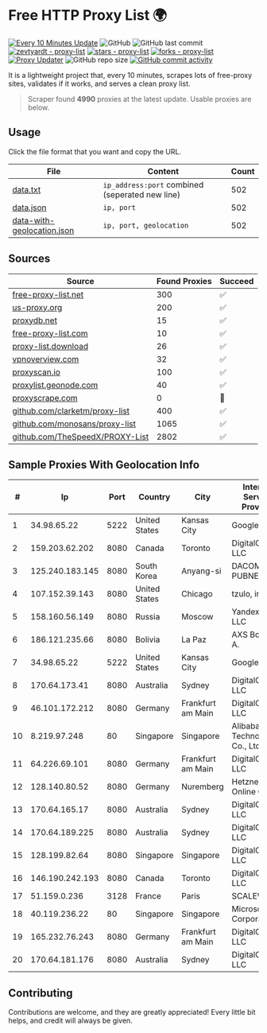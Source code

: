 
# Free HTTP Proxy List 🌍

[![Every 10 Minutes Update](https://github.com/mertguvencli/http-proxy-list/actions/workflows/main.yml/badge.svg?branch=main)](https://github.com/mertguvencli/http-proxy-list/actions/workflows/main.yml)
![GitHub](https://img.shields.io/github/license/mertguvencli/http-proxy-list)
![GitHub last commit](https://img.shields.io/github/last-commit/mertguvencli/http-proxy-list)
[![zevtyardt - proxy-list](https://img.shields.io/static/v1?label=zevtyardt&message=proxy-list&color=blue&logo=github)](https://github.com/zevtyardt/proxy-list "Go to GitHub repo")
[![stars - proxy-list](https://img.shields.io/github/stars/zevtyardt/proxy-list?style=social)](https://github.com/zevtyardt/proxy-list)
[![forks - proxy-list](https://img.shields.io/github/forks/zevtyardt/proxy-list?style=social)](https://github.com/zevtyardt/proxy-list)
[![Proxy Updater](https://github.com/zevtyardt/proxy-list/workflows/Proxy%20Updater/badge.svg)](https://github.com/zevtyardt/proxy-list/actions?query=workflow:"Proxy+Updater")
![GitHub repo size](https://img.shields.io/github/repo-size/zevtyardt/proxy-list)
[![GitHub commit activity](https://img.shields.io/github/commit-activity/m/zevtyardt/proxy-list?logo=commits)](https://github.com/zevtyardt/proxy-list/commits/main)

It is a lightweight project that, every 10 minutes, scrapes lots of free-proxy sites, validates if it works, and serves a clean proxy list.

> Scraper found **4990** proxies at the latest update. Usable proxies are below.

## Usage

Click the file format that you want and copy the URL.

|File|Content|Count|
|----|-------|-----|
|[data.txt](https://raw.githubusercontent.com/mertguvencli/http-proxy-list/main/proxy-list/data.txt)|`ip_address:port` combined (seperated new line)|502|
|[data.json](https://raw.githubusercontent.com/mertguvencli/http-proxy-list/main/proxy-list/data.json)|`ip, port`|502|
|[data-with-geolocation.json](https://raw.githubusercontent.com/mertguvencli/http-proxy-list/main/proxy-list/data-with-geolocation.json)|`ip, port, geolocation`|502|

## Sources

|Source|Found Proxies|Succeed|
|------|-------------|-------|
|[free-proxy-list.net](https://free-proxy-list.net)|300|✅|
|[us-proxy.org](https://www.us-proxy.org)|200|✅|
|[proxydb.net](http://proxydb.net)|15|✅|
|[free-proxy-list.com](https://free-proxy-list.com/?page=&port=&type%5B%5D=http&type%5B%5D=https&up_time=0&search=Search)|10|✅|
|[proxy-list.download](https://www.proxy-list.download/HTTP)|26|✅|
|[vpnoverview.com](https://vpnoverview.com/privacy/anonymous-browsing/free-proxy-servers)|32|✅|
|[proxyscan.io](https://www.proxyscan.io)|100|✅|
|[proxylist.geonode.com](https://proxylist.geonode.com/api/proxy-list?limit=300&page=1&sort_by=lastChecked&sort_type=desc&protocols=http,https)|40|✅|
|[proxyscrape.com](https://api.proxyscrape.com/v2/?request=displayproxies&protocol=http&timeout=10000&country=all&ssl=all&anonymity=all)|0|🚫|
|[github.com/clarketm/proxy-list](https://raw.githubusercontent.com/clarketm/proxy-list/master/proxy-list-raw.txt)|400|✅|
|[github.com/monosans/proxy-list](https://raw.githubusercontent.com/monosans/proxy-list/main/proxies/http.txt)|1065|✅|
|[github.com/TheSpeedX/PROXY-List](https://raw.githubusercontent.com/TheSpeedX/PROXY-List/master/http.txt)|2802|✅|


## Sample Proxies With Geolocation Info

|#|Ip|Port|Country|City|Internet Service Provider|
|-|--|----|-------|----|-------------------------|
|1|34.98.65.22|5222|United States|Kansas City|Google LLC|
|2|159.203.62.202|8080|Canada|Toronto|DigitalOcean, LLC|
|3|125.240.183.145|8080|South Korea|Anyang-si|DACOM-PUBNETPLUS|
|4|107.152.39.143|8080|United States|Chicago|tzulo, inc.|
|5|158.160.56.149|8080|Russia|Moscow|Yandex.Cloud LLC|
|6|186.121.235.66|8080|Bolivia|La Paz|AXS Bolivia S. A.|
|7|34.98.65.22|5222|United States|Kansas City|Google LLC|
|8|170.64.173.41|8080|Australia|Sydney|DigitalOcean, LLC|
|9|46.101.172.212|8080|Germany|Frankfurt am Main|DigitalOcean, LLC|
|10|8.219.97.248|80|Singapore|Singapore|Alibaba (US) Technology Co., Ltd.|
|11|64.226.69.101|8080|Germany|Frankfurt am Main|DigitalOcean, LLC|
|12|128.140.80.52|8080|Germany|Nuremberg|Hetzner Online GmbH|
|13|170.64.165.17|8080|Australia|Sydney|DigitalOcean, LLC|
|14|170.64.189.225|8080|Australia|Sydney|DigitalOcean, LLC|
|15|128.199.82.64|8080|Singapore|Singapore|DigitalOcean, LLC|
|16|146.190.242.193|8080|Canada|Toronto|DigitalOcean, LLC|
|17|51.159.0.236|3128|France|Paris|SCALEWAY|
|18|40.119.236.22|80|Singapore|Singapore|Microsoft Corporation|
|19|165.232.76.243|8080|Germany|Frankfurt am Main|DigitalOcean, LLC|
|20|170.64.181.176|8080|Australia|Sydney|DigitalOcean, LLC|



## Contributing

Contributions are welcome, and they are greatly appreciated! Every
little bit helps, and credit will always be given.

